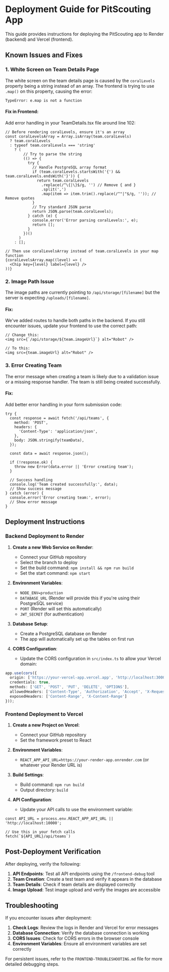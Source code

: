 # Deployment Guide for PitScouting App

This guide provides instructions for deploying the PitScouting app to Render (backend) and Vercel (frontend).

## Known Issues and Fixes

### 1. White Screen on Team Details Page

The white screen on the team details page is caused by the `coralLevels` property being a string instead of an array. The frontend is trying to use `.map()` on this property, causing the error:

```
TypeError: e.map is not a function
```

#### Fix in Frontend:

Add error handling in your TeamDetails.tsx file around line 102:

```tsx
// Before rendering coralLevels, ensure it's an array
const coralLevelsArray = Array.isArray(team.coralLevels) 
  ? team.coralLevels 
  : typeof team.coralLevels === 'string'
    ? (
        // Try to parse the string
        (() => {
          try {
            // Handle PostgreSQL array format
            if (team.coralLevels.startsWith('{') && team.coralLevels.endsWith('}')) {
              return team.coralLevels
                .replace(/^\{|\}$/g, '') // Remove { and }
                .split(',')
                .map(item => item.trim().replace(/^"|"$/g, '')); // Remove quotes
            }
            // Try standard JSON parse
            return JSON.parse(team.coralLevels);
          } catch (e) {
            console.error('Error parsing coralLevels:', e);
            return [];
          }
        })()
      )
    : [];

// Then use coralLevelsArray instead of team.coralLevels in your map function
{coralLevelsArray.map((level) => (
  <Chip key={level} label={level} />
))}
```

### 2. Image Path Issue

The image paths are currently pointing to `/api/storage/[filename]` but the server is expecting `/uploads/[filename]`.

#### Fix:

We've added routes to handle both paths in the backend. If you still encounter issues, update your frontend to use the correct path:

```tsx
// Change this:
<img src={`/api/storage/${team.imageUrl}`} alt="Robot" />

// To this:
<img src={team.imageUrl} alt="Robot" />
```

### 3. Error Creating Team

The error message when creating a team is likely due to a validation issue or a missing response handler. The team is still being created successfully.

#### Fix:

Add better error handling in your form submission code:

```tsx
try {
  const response = await fetch('/api/teams', {
    method: 'POST',
    headers: {
      'Content-Type': 'application/json',
    },
    body: JSON.stringify(teamData),
  });
  
  const data = await response.json();
  
  if (!response.ok) {
    throw new Error(data.error || 'Error creating team');
  }
  
  // Success handling
  console.log('Team created successfully:', data);
  // Show success message
} catch (error) {
  console.error('Error creating team:', error);
  // Show error message
}
```

## Deployment Instructions

### Backend Deployment to Render

1. **Create a new Web Service on Render**:
   - Connect your GitHub repository
   - Select the branch to deploy
   - Set the build command: `npm install && npm run build`
   - Set the start command: `npm start`

2. **Environment Variables**:
   - `NODE_ENV=production`
   - `DATABASE_URL` (Render will provide this if you're using their PostgreSQL service)
   - `PORT` (Render will set this automatically)
   - `JWT_SECRET` (for authentication)

3. **Database Setup**:
   - Create a PostgreSQL database on Render
   - The app will automatically set up the tables on first run

4. **CORS Configuration**:
   - Update the CORS configuration in `src/index.ts` to allow your Vercel domain:

```typescript
app.use(cors({
  origin: ['https://your-vercel-app.vercel.app', 'http://localhost:3000'],
  credentials: true,
  methods: ['GET', 'POST', 'PUT', 'DELETE', 'OPTIONS'],
  allowedHeaders: ['Content-Type', 'Authorization', 'Accept', 'X-Requested-With'],
  exposedHeaders: ['Content-Range', 'X-Content-Range']
}));
```

### Frontend Deployment to Vercel

1. **Create a new Project on Vercel**:
   - Connect your GitHub repository
   - Set the framework preset to React

2. **Environment Variables**:
   - `REACT_APP_API_URL=https://your-render-app.onrender.com` (or whatever your Render URL is)

3. **Build Settings**:
   - Build command: `npm run build`
   - Output directory: `build`

4. **API Configuration**:
   - Update your API calls to use the environment variable:

```tsx
const API_URL = process.env.REACT_APP_API_URL || 'http://localhost:10000';

// Use this in your fetch calls
fetch(`${API_URL}/api/teams`)
```

## Post-Deployment Verification

After deploying, verify the following:

1. **API Endpoints**: Test all API endpoints using the `/frontend-debug` tool
2. **Team Creation**: Create a test team and verify it appears in the database
3. **Team Details**: Check if team details are displayed correctly
4. **Image Upload**: Test image upload and verify the images are accessible

## Troubleshooting

If you encounter issues after deployment:

1. **Check Logs**: Review the logs in Render and Vercel for error messages
2. **Database Connection**: Verify the database connection is working
3. **CORS Issues**: Check for CORS errors in the browser console
4. **Environment Variables**: Ensure all environment variables are set correctly

For persistent issues, refer to the `FRONTEND-TROUBLESHOOTING.md` file for more detailed debugging steps. 